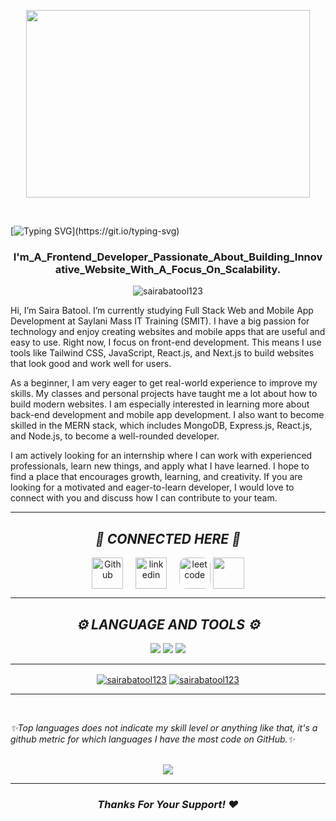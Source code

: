 <p align="center"><img src="https://static.wixstatic.com/media/b313a9_89ebec0c5f384c65a9551f0c1ec18ca9~mv2.gif" height="300px" width="95%"/></p>
<br>
<!-- ![logo](https://github.com/SairaBatool123/SairaBatool123/blob/main/banner-software-ui-and-development-for-different-vector-37731495.jpg)
<h1 align="center"><i>HELLO! 👋 I'M SAIRA BATOOL ☺️ </i></h1> -->

[![Typing SVG](https://readme-typing-svg.demolab.com/?lines="Tech+Enthusiast+|+Lifelong+|+Learner";"Driven+|+Curious+|+Ambitious";)](https://git.io/typing-svg)

<h3 align="center"><b>I'm_A_Frontend_Developer_Passionate_About_Building_Innovative_Website_With_A_Focus_On_Scalability.</b></h3>

<p align="center"> <img src="https://komarev.com/ghpvc/?username=sairabatool123&label=Profile%20views&color=0e75b6&style=flat" alt="sairabatool123" /> </p>

Hi, I’m Saira Batool. I’m currently studying Full Stack Web and Mobile App Development at Saylani Mass IT Training (SMIT). I have a big passion for technology and enjoy creating websites and mobile apps that are useful and easy to use. Right now, I focus on front-end development. This means I use tools like Tailwind CSS, JavaScript, React.js, and Next.js to build websites that look good and work well for users.

As a beginner, I am very eager to get real-world experience to improve my skills. My classes and personal projects have taught me a lot about how to build modern websites. I am especially interested in learning more about back-end development and mobile app development. I also want to become skilled in the MERN stack, which includes MongoDB, Express.js, React.js, and Node.js, to become a well-rounded developer.

I am actively looking for an internship where I can work with experienced professionals, learn new things, and apply what I have learned. I hope to find a place that encourages growth, learning, and creativity. If you are looking for a motivated and eager-to-learn developer, I would love to connect with you and discuss how I can contribute to your team.

  
<hr>
<h2 align="center"><i>🔗 CONNECTED HERE 🔗</i></h2>

<p align="center">
	<a href="github.com/sairabatool123" target="blank"><img align="center"
			src="https://skillicons.dev/icons?i=github" 
			alt="Github" height="50" width="50" /></a>&nbsp;&nbsp;&nbsp;&nbsp;
	<a href="https://www.linkedin.com/in/sairabatool123/" target="blank" ><img align="center" 
			src="https://skillicons.dev/icons?i=linkedin" height="50" width="50" alt="linkedin" /></a>&nbsp;&nbsp;&nbsp;&nbsp;
<!-- 	<a href="https://leetcode.com/u/Saira_Batool/" target="blank"><img align="center" style="border-radius:12px;" src="./icons/leetcode1.png"
			alt="leetcode" height="50" width="50" /></a> -->
	<a href="https://leetcode.com/shehza-d/" target="blank"><img align="center" style="border-radius:12px;" src="./icons/leetcode1.png"
			alt="leetcode" height="50" width="50" /></a>
	<a href="https://email.com/sairabatool787@gmail.com" target="blank"><img align="center"
			src="https://skillicons.dev/icons?i=gmail" alt="" height="50" width="50" /></a>
	
</p>

<hr/>

<!-- <hr>

<h3 align="left">Connect with me:</h3>
<p align="left">
  <a href="https://linkedin.com/in/www.linkedin.com/in/sairabatool123" style="margin-right: 5px;">
    <img align="center" src="https://img.shields.io/badge/linkedin-%230077B5.svg?&style=for-the-badge&logo=linkedin&logoColor=white" />
  </a>
  <a href="mailto:sairabatool787@gmail.com?subject=Olá%20Bruno%20Tacca" style="margin-left: 5px;">
    <img align="center" src="https://img.shields.io/badge/gmail-%23D14836.svg?&style=for-the-badge&logo=gmail&logoColor=white" height="30" width="90"/>
  </a>
</p>

<hr> -->

<h2 align="center"><i>⚙️ LANGUAGE AND TOOLS ⚙️ </i></h2>
<p align='center'>
    <img src="https://skillicons.dev/icons?i=git,github,c,html,css,js" />
<!--    <img src="https://skillicons.dev/icons?i=ts,react,express,mongodb,nodejs,nextjs"/>-->
   <img src="https://skillicons.dev/icons?i=firebase,figma"/> 
   <img src="https://skillicons.dev/icons?i=bootstrap,python,tailwind"/>
</p>

<hr>
<!-- <h3 align="left">Languages and Tools:</h3>
<p align="left">
  <a href="https://www.w3.org/html/" target="_blank" rel="noreferrer">
    <img src="https://raw.githubusercontent.com/devicons/devicon/master/icons/html5/html5-original-wordmark.svg" alt="html5" width="40" height="40"/>
  </a>
  <a href="https://www.w3schools.com/css/" target="_blank" rel="noreferrer">
    <img src="https://raw.githubusercontent.com/devicons/devicon/master/icons/css3/css3-original-wordmark.svg" alt="css3" width="40" height="40"/>
  </a>
  <a href="https://developer.mozilla.org/en-US/docs/Web/JavaScript" target="_blank" rel="noreferrer">
    <img src="https://raw.githubusercontent.com/devicons/devicon/master/icons/javascript/javascript-original.svg" alt="javascript" width="40" height="40"/>
  </a>
  <a href="https://getbootstrap.com" target="_blank" rel="noreferrer">
    <img src="https://raw.githubusercontent.com/devicons/devicon/master/icons/bootstrap/bootstrap-plain-wordmark.svg" alt="bootstrap" width="40" height="40"/>
  </a>
  <br>
  <a href="https://www.python.org" target="_blank" rel="noreferrer">
    <img src="https://raw.githubusercontent.com/devicons/devicon/master/icons/python/python-original.svg" alt="python" width="40" height="40"/>
  </a>
  <a href="https://www.cprogramming.com/" target="_blank" rel="noreferrer">
    <img src="https://raw.githubusercontent.com/devicons/devicon/master/icons/c/c-original.svg" alt="c" width="40" height="40"/>
  </a><br>
  <a href="https://git-scm.com/" target="_blank" rel="noreferrer">
    <img src="https://www.vectorlogo.zone/logos/git-scm/git-scm-icon.svg" alt="git" width="40" height="40"/>
  </a>
</p> -->
<p align="center">
<a href="https://github.com/sairabatool123/github-readme-stats"><img align="center" src="https://github-readme-stats.vercel.app/api?username=sairabatool123&show_icons=true&locale=en" alt="sairabatool123" /></a>
<a href="https://github.com/sairabatool123/github-readme-stats"><img align="center" src="https://github-readme-streak-stats.herokuapp.com/?user=sairabatool123&" alt="sairabatool123" /></a></p>
<hr/>

<br>

<i>✨Top languages does not indicate my skill level or anything like that, it's a github metric for which languages I have the most code on GitHub.✨</i>
<br>&nbsp;&nbsp;&nbsp;&nbsp;&nbsp;&nbsp;&nbsp;&nbsp;&nbsp;&nbsp;&nbsp;&nbsp;&nbsp;&nbsp;&nbsp;&nbsp;&nbsp;
<p align="center"><a href="https://github.com/sairabatool123/github-readme-stats"><img align="center" src="https://github-readme-stats.vercel.app/api/top-langs/?username=sairabatool123&layout=compact&theme=buefy&hide_border=true" /></a></p>
<hr/>

<h3 align="center" ><i>Thanks For Your Support! ❤️</i></h3>



